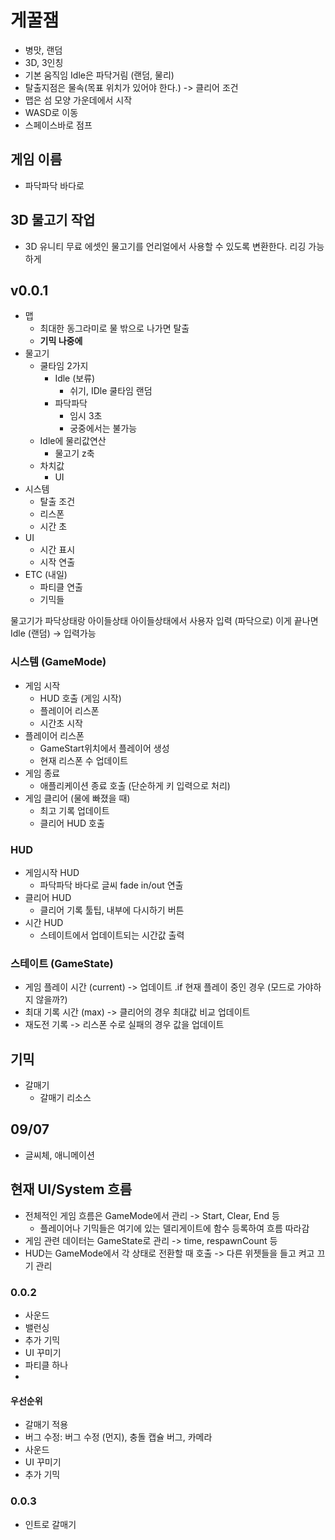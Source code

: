 # 게꿀잼

- 병맛, 랜덤
- 3D, 3인칭
- 기본 움직임 Idle은 파닥거림 (랜덤, 물리)
- 탈출지점은 물속(목표 위치가 있어야 한다.) -> 클리어 조건
- 맵은 섬 모양 가운데에서 시작
- WASD로 이동
- 스페이스바로 점프

## 게임 이름

- 파닥파닥 바다로

## 3D 물고기 작업

- 3D 유니티 무료 에셋인 물고기를 언리얼에서 사용할 수 있도록 변환한다. 리깅 가능하게

## v0.0.1

- 맵
  - 최대한 동그라미로 물 밖으로 나가면 탈출
  - **기믹 나중에**
- 물고기
  - 쿨타임 2가지
    - Idle (보류)
      - 쉬기, IDle 쿨타임 랜덤
    - 파닥파닥
      - 임시 3초
      - 궁중에서는 불가능
  - Idle에 물리값연산
    - 물고기 z축
  - 차치값
    - UI
- 시스템
  - 탈출 조건
  - 리스폰
  - 시간 초
- UI
  - 시간 표시
  - 시작 연출
- ETC (내일)
  - 파티클 연출
  - 기믹들

물고기가 파닥상태랑 아이들상태
아이들상태에서 사용자 입력 (파닥으로) 이게 끝나면 Idle (랜덤) -> 입력가능

### 시스템 (GameMode)

- 게임 시작
  - HUD 호출 (게임 시작)
  - 플레이어 리스폰
  - 시간초 시작
- 플레이어 리스폰
  - GameStart위치에서 플레이어 생성
  - 현재 리스폰 수 업데이트
- 게임 종료
  - 애플리케이션 종료 호출 (단순하게 키 입력으로 처리)
- 게임 클리어 (물에 빠졌을 때)
  - 최고 기록 업데이트
  - 클리어 HUD 호출 

### HUD

- 게임시작 HUD
  - 파닥파닥 바다로 글씨 fade in/out 연출
- 클리어 HUD
  - 클리어 기록 툴팁, 내부에 다시하기 버튼
- 시간 HUD
  - 스테이트에서 업데이트되는 시간값 출력

### 스테이트 (GameState)

- 게임 플레이 시간 (current) -> 업데이트 .if 현재 플레이 중인 경우 (모드로 가야하지 않을까?)
- 최대 기록 시간 (max) -> 클리어의 경우 최대값 비교 업데이트
- 재도전 기록 -> 리스폰 수로 실패의 경우 값을 업데이트

## 기믹

- 갈매기
  - 갈매기 리소스

## 09/07

- 글씨체, 애니메이션

## 현재 UI/System 흐름

- 전체적인 게임 흐름은 GameMode에서 관리 -> Start, Clear, End 등
  - 플레이어나 기믹들은 여기에 있는 델리게이트에 함수 등록하여 흐름 따라감
- 게임 관련 데이터는 GameState로 관리 -> time, respawnCount 등
- HUD는 GameMode에서 각 상태로 전환할 때 호출 -> 다른 위젯들을 들고 켜고 끄기 관리

### 0.0.2

- 사운드
- 밸런싱
- 추가 기믹
- UI 꾸미기
- 파티클 하나
- 

#### 우선순위

- 갈매기 적용
- 버그 수정: 버그 수정 (먼지), 충돌 캡슐 버그, 카메라
- 사운드
- UI 꾸미기
- 추가 기믹

### 0.0.3

- 인트로 갈매기